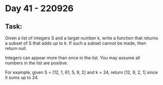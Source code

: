 # Day 41 - 220926

## Task:

Given a list of integers S and a target number k, 
write a function that returns a subset of S that adds up to k. 
If such a subset cannot be made, then return null.

Integers can appear more than once in the list. 
You may assume all numbers in the list are positive.

For example, given 
S = [12, 1, 61, 5, 9, 2] 
and k = 24, 
return [12, 9, 2, 1] since it sums up to 24.
